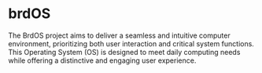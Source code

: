 # brdOS
The BrdOS project aims to deliver a seamless and intuitive computer environment, prioritizing both user interaction and critical system functions. This Operating System (OS) is designed to meet daily computing needs while offering a distinctive and engaging user experience.
